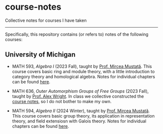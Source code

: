 # course-notes

Collective notes for courses I have taken

---

Specifically, this repository contains (or refers to) notes of the following courses:

## University of Michigan

- MATH 593, *Algebra I* (2023 Fall), taught by [Prof. Mircea Mustaţă](http://www-personal.umich.edu/~mmustata/). This course covers basic ring and module theory, with a little introduction to category theory and homological algebra. Notes for individual chapters can be found [here](https://github.com/ARessegetesStery/MATH593-Notes).

- MATH 636, *Outer Automorphism Groups of Free Groups* (2023 Fall), taught by [Prof. Alex Wright](https://websites.umich.edu/~alexmw). In class we collective constructed the [course notes](https://websites.umich.edu/~alexmw/Math636Notes.pdf), so I do not bother to make my own.

- MATH 594, *Algebra II* (2024 Winter), taught by [Prof. Mircea Mustaţă](http://www-personal.umich.edu/~mmustata/). This course covers basic group theory, its application in representation theory, and field extensiosn with Galois theory. Notes for individual chapters can be found [here](https://github.com/ARessegetesStery/MATH594-Notes).
